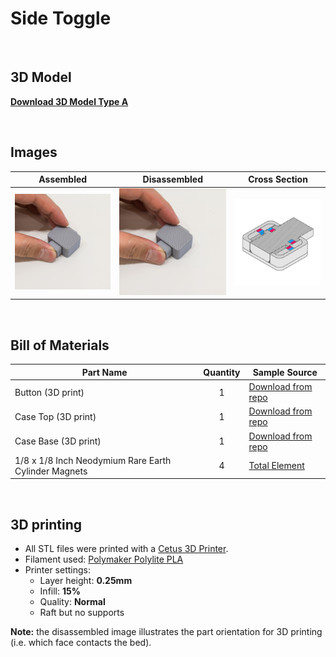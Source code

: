 # Side Toggle
<br>

## 3D Model

[**Download 3D Model Type A**](https://a360.co/2IUgt4k)

<br>

## Images

| Assembled | Disassembled | Cross Section |
| --- | --- | --- |
| ![Side Toggle](SideToggle_Assembled.png) | ![Side Toggle](SideToggle_Assembled.png) | ![Side Toggle](X_SideToggle.png) |

<br>

## Bill of Materials

| Part Name | Quantity | Sample Source |
| --- | :---: | --- |
| Button (3D print) | 1 | [Download from repo](Print_SideToggle_Button.stl) |
| Case Top (3D print) | 1 | [Download from repo](Print_SideToggle_CaseA.stl) |
| Case Base (3D print) | 1 | [Download from repo](Print_SideToggle_CaseB.stl) |
| 1/8 x 1/8 Inch Neodymium Rare Earth Cylinder Magnets | 4 | [Total Element](https://totalelement.com/collections/cylinder-magnets/products/1-8-x-1-8-inch-neodymium-rare-earth-cylinder-magnets-n48-100-pack) |

<br>

## 3D printing
* All STL files were printed with a [Cetus 3D Printer](https://www.cetus3d.com/).
* Filament used: [Polymaker Polylite PLA](http://www.polymaker.com/shop/polylitetrade/)
* Printer settings:
  * Layer height: **0.25mm**
  * Infill: **15%**
  * Quality: **Normal**
  * Raft but no supports

**Note:** the disassembled image illustrates the part orientation for 3D printing (i.e. which face contacts the bed).